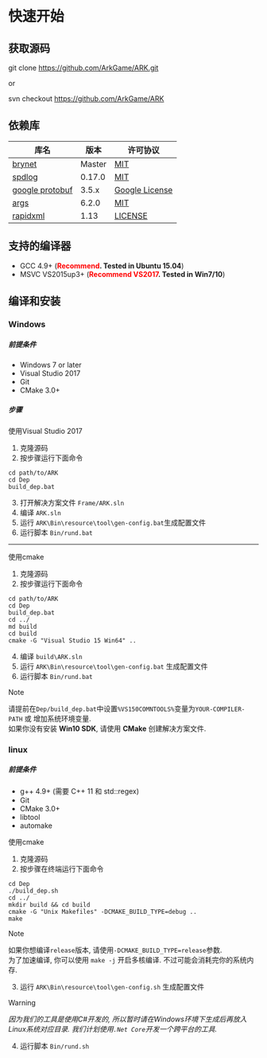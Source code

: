 # 快速开始

## 获取源码

git clone https://github.com/ArkGame/ARK.git

or

svn checkout https://github.com/ArkGame/ARK

## 依赖库
| 库名 | 版本 | 许可协议 |
| - | - | - |
| [brynet](https://github.com/IronsDu/brynet) | Master | [MIT](https://github.com/IronsDu/brynet/blob/master/LICENSE) |
| [spdlog](https://github.com/gabime/spdlog)  | 0.17.0 | [MIT](https://github.com/gabime/spdlog/blob/v1.x/LICENSE) |
| [google protobuf](https://github.com/google/protobuf) | 3.5.x | [Google License](https://github.com/protocolbuffers/protobuf/blob/master/LICENSE) |
| [args](https://github.com/Taywee/args) | 6.2.0 | [MIT](https://github.com/Taywee/args/blob/master/LICENSE) |
| [rapidxml](http://rapidxml.sourceforge.net) | 1.13 | [LICENSE](http://rapidxml.sourceforge.net/license.txt) |

## 支持的编译器

- GCC 4.9+ (**<font color=red>Recommend</font>. Tested in Ubuntu 15.04**)
- MSVC VS2015up3+ (**<font color=red>Recommend VS2017</font>. Tested in Win7/10**)

## 编译和安装

### Windows

##### 前提条件

- Windows 7 or later
- Visual Studio 2017
- Git
- CMake 3.0+

##### 步骤

使用Visual Studio 2017

1. 克隆源码
2. 按步骤运行下面命令

```batch
cd path/to/ARK
cd Dep
build_dep.bat
```

3. 打开解决方案文件 `Frame/ARK.sln`
4. 编译 `ARK.sln`
5. 运行 `ARK\Bin\resource\tool\gen-config.bat`生成配置文件
6. 运行脚本 `Bin/rund.bat`

------

使用cmake

1. 克隆源码
2. 按步骤运行下面命令

```batch
cd path/to/ARK
cd Dep
build_dep.bat
cd ../
md build
cd build
cmake -G "Visual Studio 15 Win64" ..
```

4. 编译 `build\ARK.sln`
5. 运行 `ARK\Bin\resource\tool\gen-config.bat` 生成配置文件
6. 运行脚本 `Bin/rund.bat`

> [!NOTE]
> 请提前在`Dep/build_dep.bat`中设置`%VS150COMNTOOLS%`变量为`YOUR-COMPILER-PATH` 或 增加系统环境变量.</br>
如果你没有安装 **Win10 SDK**, 请使用 **CMake** 创建解决方案文件.

### linux

##### 前提条件

- g++ 4.9+ (需要 C++ 11 和 std::regex)
- Git
- CMake 3.0+
- libtool
- automake

使用cmake

1. 克隆源码
2. 按步骤在终端运行下面命令

```shell
cd Dep
./build_dep.sh
cd ../
mkdir build && cd build
cmake -G "Unix Makefiles" -DCMAKE_BUILD_TYPE=debug ..
make
```

> [!NOTE]
> 如果你想编译`release`版本, 请使用`-DCMAKE_BUILD_TYPE=release`参数.</br>
为了加速编译, 你可以使用 `make -j` 开启多核编译. 不过可能会消耗完你的系统内存.

3. 运行 `ARK\Bin\resource\tool\gen-config.sh` 生成配置文件

> [!WARNING]
> *因为我们的工具是使用C#开发的, 所以暂时请在Windows环境下生成后再放入Linux系统对应目录. 我们计划使用`.Net Core`开发一个跨平台的工具.*

4. 运行脚本 `Bin/rund.sh`